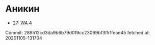 # Аникин
- [27: WA 4](27.md)

Commit: 289512cd3da9b6b79d0f9cc23069bf3f51feae45
 fetched at: 20201105-131704
